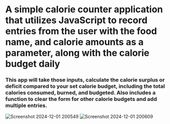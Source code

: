 # A simple calorie counter application that utilizes JavaScript to record entries from the user with the food name, and calorie amounts as a parameter, along with the calorie budget daily

### This app will take those inputs, calculate the calorie surplus or deficit compared to your set calorie budget, including the total calories consumed, burned, and budgeted. Also includes a function to clear the form for other calorie budgets and add multiple entries.


![Screenshot 2024-12-01 200549](https://github.com/user-attachments/assets/06d678e6-dd7a-4a29-94ea-d3651ae89f2b)
![Screenshot 2024-12-01 200609](https://github.com/user-attachments/assets/ee583099-35ff-4ffd-924c-e0c9388451ff)
